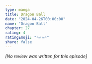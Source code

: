 ```yaml
---
type: manga
title: Dragon Ball
date: "2024-04-26T00:00:00"
name: "Dragon Ball"
chapter: 27
rating: 4
ratingEmoji: "⭐️⭐️⭐️⭐️"
share: false
---
```


_[No review was written for this episode]_